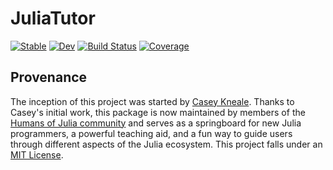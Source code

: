 # JuliaTutor

[![Stable](https://img.shields.io/badge/docs-stable-blue.svg)](https://caseykneale.github.io/JuliaTutor.jl/stable)
[![Dev](https://img.shields.io/badge/docs-dev-blue.svg)](https://caseykneale.github.io/JuliaTutor.jl/dev)
[![Build Status](https://github.com/caseykneale/JuliaTutor.jl/workflows/CI/badge.svg)](https://github.com/caseykneale/JuliaTutor.jl/actions)
[![Coverage](https://codecov.io/gh/caseykneale/JuliaTutor.jl/branch/master/graph/badge.svg)](https://codecov.io/gh/caseykneale/JuliaTutor.jl)

## Provenance

The inception of this project was started by [Casey Kneale](https://github.com/caseykneale).
Thanks to Casey's initial work, this package is now maintained by members of the [Humans of Julia community](https://github.com/Humans-of-Julia) and serves as a springboard for new Julia programmers, a powerful teaching aid, and a fun way to guide users through different aspects of the Julia ecosystem.
This project falls under an [MIT License](https://opensource.org/licenses/MIT).


